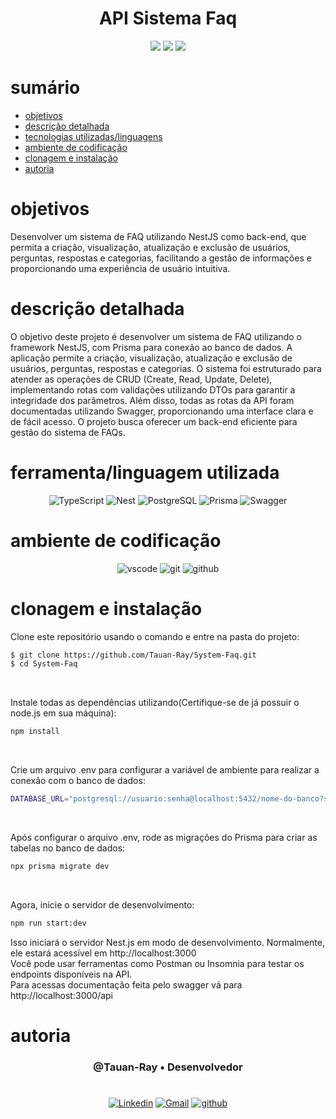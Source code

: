 <h1 align="center">API Sistema Faq</h1>


<p align="center">
  <image
  src="https://img.shields.io/github/languages/count/Tauan-Ray/System-Faq"
  />
  <image
  src="https://img.shields.io/github/languages/top/Tauan-Ray/System-Faq"
  />
  <image
  src="https://img.shields.io/github/last-commit/Tauan-Ray/System-Faq"
  />
</p>

# sumário 

- [objetivos](#id01)
- [descrição detalhada](#id01.01)
- [tecnologias utilizadas/linguagens](#id02)
- [ambiente de codificação](#id03)
- [clonagem e instalação](#id04)
- [autoria](#id05)



# objetivos <a name="id01"></a>
Desenvolver um sistema de FAQ utilizando NestJS como back-end, que permita a criação, visualização, atualização e exclusão de usuários, perguntas, respostas e categorias, facilitando a gestão de informações e proporcionando uma experiência de usuário intuitiva.


# descrição detalhada <a name="id01.01"></a>
O objetivo deste projeto é desenvolver um sistema de FAQ utilizando o framework NestJS, com Prisma para conexão ao banco de dados. A aplicação permite a criação, visualização, atualização e exclusão de usuários, perguntas, respostas e categorias. O sistema foi estruturado para atender as operações de CRUD (Create, Read, Update, Delete), implementando rotas com validações utilizando DTOs para garantir a integridade dos parâmetros. Além disso, todas as rotas da API foram documentadas utilizando Swagger, proporcionando uma interface clara e de fácil acesso. O projeto busca oferecer um back-end eficiente para gestão do sistema de FAQs.


# ferramenta/linguagem utilizada <a name="id02"></a>

<div  align='center'> 
  
![TypeScript](https://img.shields.io/badge/TypeScript-007ACC?style=for-the-badge&logo=typescript&logoColor=white)
![Nest](https://img.shields.io/badge/nestjs-%23E0234E.svg?style=for-the-badge&logo=nestjs&logoColor=white)
![PostgreSQL](https://img.shields.io/badge/PostgreSQL-000?style=for-the-badge&logo=postgresql)
![Prisma](https://img.shields.io/badge/Prisma-3982CE?style=for-the-badge&logo=Prisma&logoColor=white)
![Swagger](https://img.shields.io/badge/-Swagger-%23Clojure?style=for-the-badge&logo=swagger&logoColor=white)
</div>

# ambiente de codificação <a name="id03"></a>

<div  align='center'> 

![vscode](https://img.shields.io/badge/VSCode-0D1117?style=for-the-badge&logo=visual%20studio%20code&logoColor=blue)
![git](https://img.shields.io/badge/GIT-0D1117?style=for-the-badge&logo=git&logoColor=red)
![github](https://img.shields.io/badge/Github-0D1117?style=for-the-badge&logo=github&logoColor=fff)
</div>


# clonagem e instalação <a name="id04"></a>

Clone este repositório usando o comando e entre na pasta do projeto:

```bash
$ git clone https://github.com/Tauan-Ray/System-Faq.git
$ cd System-Faq
```
<br>

Instale todas as dependências utilizando(Certifique-se de já possuir o node.js em sua máquina): 
```bash
npm install
```
<br>

Crie um arquivo .env para configurar a variável de ambiente para realizar a conexão com o banco de dados:
```bash
DATABASE_URL="postgresql://usuario:senha@localhost:5432/nome-do-banco?schema=public"
```
<br>

Após configurar o arquivo .env, rode as migrações do Prisma para criar as tabelas no banco de dados:
```bash
npx prisma migrate dev
```
<br>

Agora, inicie o servidor de desenvolvimento:
```bash
npm run start:dev
```
Isso iniciará o servidor Nest.js em modo de desenvolvimento. Normalmente, ele estará acessível em http://localhost:3000<br>
Você pode usar ferramentas como Postman ou Insomnia para testar os endpoints disponíveis na API.
<br>
Para acessas documentação feita pelo swagger vá para http://localhost:3000/api


# autoria <a name="id05"></a>

<h3 align='center'> @Tauan-Ray • Desenvolvedor
 </h3>

#

<div  align='center'>

[![Linkedin](https://img.shields.io/badge/LinkedIn-0D1117?style=for-the-badge&logo=linkedin&logoColor=blue)](https://www.linkedin.com/in/tauan-ray-castro-venuto/)
<a href = "mailto:tauanray995@gmail.com">
![Gmail](https://img.shields.io/badge/Gmail-0D1117?style=for-the-badge&logo=gmail&logoColor=red)</a>
[![github](https://img.shields.io/badge/Github-0D1117?style=for-the-badge&logo=github&logoColor=fff)](https://www.github.com/Tauan-Ray)
</div>
